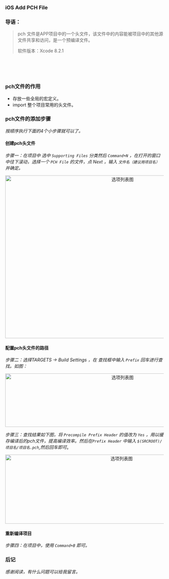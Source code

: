 ###  iOS Add PCH File

### 导语：

> pch 文件是APP项目中的一个头文件，该文件中的内容能被项目中的其他源文件共享和访问，是一个预编译文件。
> 
> 软件版本：Xcode 8.2.1

　
<!-- more -->
　　
### pch文件的作用

* 存放一些全局的宏定义。
* import 整个项目常用的头文件。

### pch文件的添加步骤

*按顺序执行下面的4个小步骤就可以了。*

#### 创建pch头文件

*步骤一：在项目中 选中 `Supporting Files` 分类然后 `Command+N` ，在打开的窗口中往下滚动，选择一个 `PCH File` 的文件，点 Next ，输入 `文件名（建议用项目名）`并确定。*

<div align=center>
<img src="http://7xvffo.com1.z0.glb.clouddn.com/pch1.png" width="730" height="518" alt="选项列表图"/>
</div>

#### 配置pch头文件的路径

*步骤二：选择TARGETS -> Build Settings ，在 查找框中输入 `Prefix` 回车进行查找。如图：*

<div align=center>
<img src="http://7xvffo.com1.z0.glb.clouddn.com/pch3.png" width="730" height="170" alt="选项列表图"/>
</div>

*步骤三：查找结果如下图，将 `Precompile Prefix Header` 的值改为 `Yes` ，用以缓存编译后的pch文件，提高编译效率。然后在`Prefix Header` 中输入 `$(SRCROOT)/项目名/项目名.pch`,然后回车即可*。

<div align=center>
<img src="http://7xvffo.com1.z0.glb.clouddn.com/pch4.png" width="724" height="220" alt="选项列表图"/>
</div>

#### 重新编译项目

*步骤四：在项目中，使用 `Command+B` 即可。*

### 后记

*感谢阅读，有什么问题可以给我留言。*

